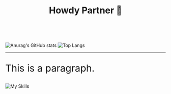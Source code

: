 
<h1 align="center">Howdy Partner 👾</h1>
<br>
<br>
<br>





![Anurag's GitHub stats](https://github-readme-stats.vercel.app/api?username=sherifElhabibi&theme=aura&show_icons=true) ![Top Langs](https://github-readme-stats.vercel.app/api/top-langs/?username=sherifElhabibi&theme=aura&layout=compact)

<hr>
<p style="font-size:30px">This is a paragraph.</p>


![My Skills](https://skillicons.dev/icons?i=c,cpp,js,html,css,jquery,bootstrap,sass&theme=light)
